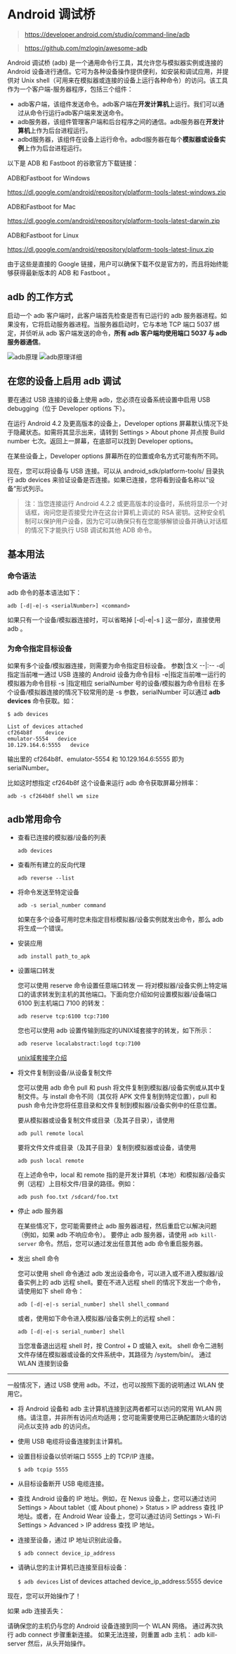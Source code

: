 # Android 调试桥
>https://developer.android.com/studio/command-line/adb

>https://github.com/mzlogin/awesome-adb

Android 调试桥 (adb) 是一个通用命令行工具，其允许您与模拟器实例或连接的 Android 设备进行通信。它可为各种设备操作提供便利，如安装和调试应用，并提供对 Unix shell（可用来在模拟器或连接的设备上运行各种命令）的访问。该工具作为一个客户端-服务器程序，包括三个组件：

- adb客户端，该组件发送命令。adb客户端在**开发计算机**上运行。我们可以通过从命令行运行adb客户端来发送命令。
- adb服务器，该组件管理客户端和后台程序之间的通信。adb服务器在**开发计算机**上作为后台进程运行。
- adbd服务器，该组件在设备上运行命令。adbd服务器在每个**模拟器或设备实例**上作为后台进程运行。

以下是 ADB 和 Fastboot 的谷歌官方下载链接：

ADB和Fastboot for Windows

https://dl.google.com/android/repository/platform-tools-latest-windows.zip

ADB和Fastboot for Mac

https://dl.google.com/android/repository/platform-tools-latest-darwin.zip

ADB和Fastboot for Linux

https://dl.google.com/android/repository/platform-tools-latest-linux.zip

由于这些是直接的 Google 链接，用户可以确保下载不仅是官方的，而且将始终能够获得最新版本的 ADB 和 Fastboot 。

adb 的工作方式
---
启动一个 adb 客户端时，此客户端首先检查是否有已运行的 adb 服务器进程。如果没有，它将启动服务器进程。当服务器启动时，它与本地 TCP 端口 5037 绑定，并侦听从 adb 客户端发送的命令，**所有 adb 客户端均使用端口 5037 与 adb 服务器通信**。

![adb原理](http://aliyunzixunbucket.oss-cn-beijing.aliyuncs.com/jpg/30c68fad7f038acf3948f98799105cbb.jpg?x-oss-process=image/resize,p_100/auto-orient,1/quality,q_90/format,jpg/watermark,image_eXVuY2VzaGk=,t_100)
![adb原理详细](http://aliyunzixunbucket.oss-cn-beijing.aliyuncs.com/jpg/11b093e21f4ec9c27b9a3a8783c8140b.jpg?x-oss-process=image/resize,p_100/auto-orient,1/quality,q_90/format,jpg/watermark,image_eXVuY2VzaGk=,t_100)

在您的设备上启用 adb 调试
---
要在通过 USB 连接的设备上使用 adb，您必须在设备系统设置中启用 USB debugging（位于 Developer options 下）。

在运行 Android 4.2 及更高版本的设备上，Developer options 屏幕默认情况下处于隐藏状态。如需将其显示出来，请转到 Settings > About phone 并点按 Build number 七次。返回上一屏幕，在底部可以找到 Developer options。

在某些设备上，Developer options 屏幕所在的位置或命名方式可能有所不同。

现在，您可以将设备与 USB 连接。可以从 android_sdk/platform-tools/ 目录执行 adb devices 来验证设备是否连接。如果已连接，您将看到设备名称以“设备”形式列示。

> 注：当您连接运行 Android 4.2.2 或更高版本的设备时，系统将显示一个对话框，询问您是否接受允许在这台计算机上调试的 RSA 密钥。这种安全机制可以保护用户设备，因为它可以确保只有在您能够解锁设备并确认对话框的情况下才能执行 USB 调试和其他 ADB 命令。

基本用法
---
### 命令语法
adb 命令的基本语法如下：

`adb [-d|-e|-s <serialNumber>] <command>`

如果只有一个设备/模拟器连接时，可以省略掉 [-d|-e|-s <serialNumber>] 这一部分，直接使用 adb <command>。
### 为命令指定目标设备
如果有多个设备/模拟器连接，则需要为命令指定目标设备。
参数|含义
--|:--
-d|指定当前唯一通过 USB 连接的 Android 设备为命令目标
-e|指定当前唯一运行的模拟器为命令目标
-s <serialNumber>|指定相应 serialNumber 号的设备/模拟器为命令目标
在多个设备/模拟器连接的情况下较常用的是 -s <serialNumber> 参数，serialNumber 可以通过 **adb devices** 命令获取。如：
```
$ adb devices

List of devices attached
cf264b8f	device
emulator-5554	device
10.129.164.6:5555	device
```
输出里的 cf264b8f、emulator-5554 和 10.129.164.6:5555 即为 serialNumber。

比如这时想指定 cf264b8f 这个设备来运行 adb 命令获取屏幕分辨率：

`adb -s cf264b8f shell wm size`

adb常用命令
---
- 查看已连接的模拟器/设备的列表
  
    `adb devices`
    
- 查看所有建立的反向代理

    `adb reverse --list`

- 将命令发送至特定设备

    `adb -s serial_number command `

    如果在多个设备可用时您未指定目标模拟器/设备实例就发出命令，那么 adb 将生成一个错误。

- 安装应用

    `adb install path_to_apk`
    
- 设置端口转发

    您可以使用 reserve 命令设置任意端口转发 — 将对模拟器/设备实例上特定端口的请求转发到主机的其他端口。下面向您介绍如何设置模拟器/设备端口 6100 到主机端口 7100 的转发：
    
    `adb reserve tcp:6100 tcp:7100`
    
    您也可以使用 adb 设置传输到指定的UNIX域套接字的转发，如下所示：
    
    `adb reserve localabstract:logd tcp:7100`
    
    [unix域套接字介绍](https://www.cnblogs.com/pengdonglin137/p/3849012.html)
    
- 将文件复制到设备/从设备复制文件

    您可以使用 adb 命令 pull 和 push 将文件复制到模拟器/设备实例或从其中复制文件。与 install 命令不同（其仅将 APK 文件复制到特定位置），pull 和 push 命令允许您将任意目录和文件复制到模拟器/设备实例中的任意位置。

    要从模拟器或设备复制文件或目录（及其子目录），请使用
    
    `adb pull remote local`
    
    要将文件文件或目录（及其子目录）复制到模拟器或设备，请使用
    
    `adb push local remote`
    
    在上述命令中，local 和 remote 指的是开发计算机（本地）和模拟器/设备实例（远程）上目标文件/目录的路径。例如：

    `adb push foo.txt /sdcard/foo.txt`
    
- 停止 adb 服务器

    在某些情况下，您可能需要终止 adb 服务器进程，然后重启它以解决问题（例如，如果 adb 不响应命令）。
    要停止 adb 服务器，请使用 `adb kill-server` 命令。然后，您可以通过发出任意其他 adb 命令重启服务器。
    
- 发出 shell 命令

    您可以使用 shell 命令通过 adb 发出设备命令，可以进入或不进入模拟器/设备实例上的 adb 远程 shell。要在不进入远程 shell 的情况下发出一个命令，请使用如下 shell 命令：

    `adb [-d|-e|-s serial_number] shell shell_command`
    
    或者，使用如下命令进入模拟器/设备实例上的远程 shell：

    `adb [-d|-e|-s serial_number] shell`
    
    当您准备退出远程 shell 时，按 Control + D 或输入 exit。
    shell 命令二进制文件存储在模拟器或设备的文件系统中，其路径为 /system/bin/。
通过 WLAN 连接到设备
---
一般情况下，通过 USB 使用 adb。不过，也可以按照下面的说明通过 WLAN 使用它。

- 将 Android 设备和 adb 主计算机连接到这两者都可以访问的常用 WLAN 网络。请注意，并非所有访问点均适用；您可能需要使用已正确配置防火墙的访问点以支持 adb 的访问点。

- 使用 USB 电缆将设备连接到主计算机。
- 设置目标设备以侦听端口 5555 上的 TCP/IP 连接。

    `$ adb tcpip 5555`

- 从目标设备断开 USB 电缆连接。
- 查找 Android 设备的 IP 地址。例如，在 Nexus 设备上，您可以通过访问 Settings > About tablet（或 About phone) > Status > IP address 查找 IP 地址。或者，在 Android Wear 设备上，您可以通过访问 Settings > Wi-Fi Settings > Advanced > IP address 查找 IP 地址。
- 连接至设备，通过 IP 地址识别此设备。

    `$ adb connect device_ip_address`
    
- 请确认您的主计算机已连接至目标设备：

    `$ adb devices`
    List of devices attached
    device_ip_address:5555 device

现在，您可以开始操作了！

如果 adb 连接丢失：

请确保您的主机仍与您的 Android 设备连接到同一个 WLAN 网络。
通过再次执行 adb connect 步骤重新连接。
如果无法连接，则重置 adb 主机：
adb kill-server
然后，从头开始操作。